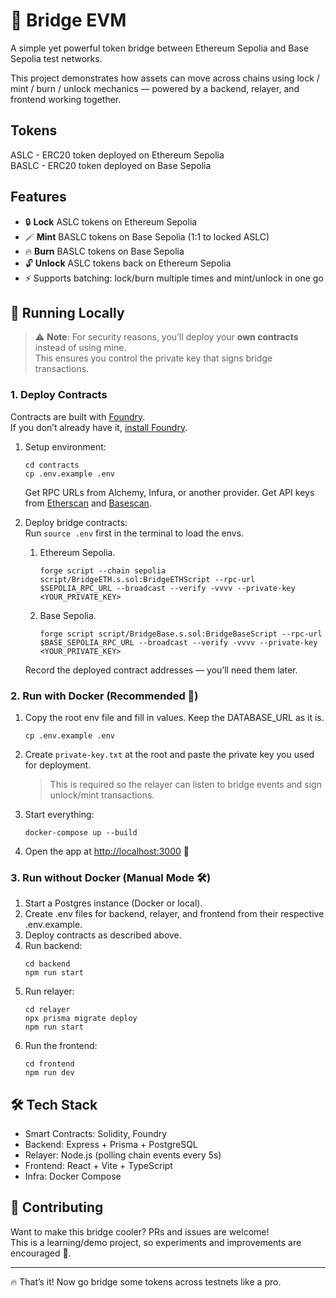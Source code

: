 # 🌉 Bridge EVM
A simple yet powerful token bridge between Ethereum Sepolia and Base Sepolia test networks.

This project demonstrates how assets can move across chains using lock / mint / burn / unlock mechanics — powered by a backend, relayer, and frontend working together.

## Tokens
ASLC - ERC20 token deployed on Ethereum Sepolia \
BASLC - ERC20 token deployed on Base Sepolia

## Features
- 🔒 **Lock** ASLC tokens on Ethereum Sepolia
- 🪄 **Mint** BASLC tokens on Base Sepolia (1:1 to locked ASLC)
- 🔥 **Burn** BASLC tokens on Base Sepolia
- 🔓 **Unlock** ASLC tokens back on Ethereum Sepolia
- ⚡ Supports batching: lock/burn multiple times and mint/unlock in one go

## 🚀 Running Locally

> ⚠️ **Note**: For security reasons, you’ll deploy your **own contracts** instead of using mine.  
> This ensures you control the private key that signs bridge transactions.  

### 1. Deploy Contracts  
Contracts are built with [Foundry](https://getfoundry.sh/).  
If you don’t already have it, [install Foundry](https://getfoundry.sh/introduction/installation).  

1. Setup environment:  

   ```
   cd contracts
   cp .env.example .env
   ```
   Get RPC URLs from Alchemy, Infura, or another provider.
   Get API keys from [Etherscan](https://etherscan.io/myaccount) and [Basescan](https://basescan.org/myaccount).
2. Deploy bridge contracts: \
   Run `source .env` first in the terminal to load the envs.
   1. Ethereum Sepolia. 
      
      ```
      forge script --chain sepolia script/BridgeETH.s.sol:BridgeETHScript --rpc-url $SEPOLIA_RPC_URL --broadcast --verify -vvvv --private-key <YOUR_PRIVATE_KEY>
      ```
   2. Base Sepolia.
       
      ```
      forge script script/BridgeBase.s.sol:BridgeBaseScript --rpc-url $BASE_SEPOLIA_RPC_URL --broadcast --verify -vvvv --private-key <YOUR_PRIVATE_KEY>
      ```
   Record the deployed contract addresses — you’ll need them later.

### 2. Run with Docker (Recommended 🐳)
1. Copy the root env file and fill in values. Keep the DATABASE_URL as it is.

   ```
   cp .env.example .env
   ```
2. Create `private-key.txt` at the root and paste the private key you used for deployment.
   > This is required so the relayer can listen to bridge events and sign unlock/mint transactions.
3. Start everything:

   ```
   docker-compose up --build
   ```
4. Open the app at [http://localhost:3000](http://localhost:3000) 🎉

### 3. Run without Docker (Manual Mode 🛠️)
1. Start a Postgres instance (Docker or local).
2. Create .env files for backend, relayer, and frontend from their respective .env.example.
3. Deploy contracts as described above.
4. Run backend:
   ```
   cd backend
   npm run start
   ```
5. Run relayer:
   ```
   cd relayer
   npx prisma migrate deploy
   npm run start
   ```
6. Run the frontend:
   ```
   cd frontend
   npm run dev
   ```

## 🛠️ Tech Stack
- Smart Contracts: Solidity, Foundry
- Backend: Express + Prisma + PostgreSQL
- Relayer: Node.js (polling chain events every 5s)
- Frontend: React + Vite + TypeScript
- Infra: Docker Compose

## 🤝 Contributing
Want to make this bridge cooler? PRs and issues are welcome! \
This is a learning/demo project, so experiments and improvements are encouraged 🚀.

---
🔥 That’s it! Now go bridge some tokens across testnets like a pro.
